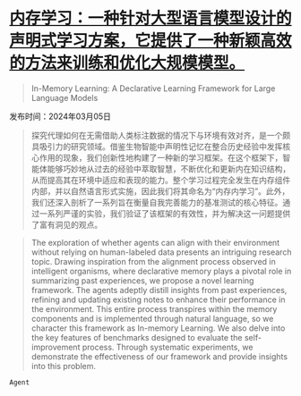 # [内存学习：一种针对大型语言模型设计的声明式学习方案，它提供了一种新颖高效的方法来训练和优化大规模模型。](https://arxiv.org/abs/2403.02757)

> In-Memory Learning: A Declarative Learning Framework for Large Language Models

发布时间：2024年03月05日

> 探究代理如何在无需借助人类标注数据的情况下与环境有效对齐，是一个颇具吸引力的研究领域。借鉴生物智能中声明性记忆在整合历史经验中发挥核心作用的现象，我们创新性地构建了一种新的学习框架。在这个框架下，智能体能够巧妙地从过去的经验中萃取智慧，不断优化和更新内在知识结构，从而提高其在环境中适应和表现的能力。整个学习过程完全发生在内存组件内部，并以自然语言形式实施，因此我们将其命名为“内存内学习”。此外，我们还深入剖析了一系列旨在衡量自我完善能力的基准测试的核心特征。通过一系列严谨的实验，我们验证了该框架的有效性，并为解决这一问题提供了富有洞见的观点。

> The exploration of whether agents can align with their environment without relying on human-labeled data presents an intriguing research topic. Drawing inspiration from the alignment process observed in intelligent organisms, where declarative memory plays a pivotal role in summarizing past experiences, we propose a novel learning framework. The agents adeptly distill insights from past experiences, refining and updating existing notes to enhance their performance in the environment. This entire process transpires within the memory components and is implemented through natural language, so we character this framework as In-memory Learning. We also delve into the key features of benchmarks designed to evaluate the self-improvement process. Through systematic experiments, we demonstrate the effectiveness of our framework and provide insights into this problem.

`Agent`